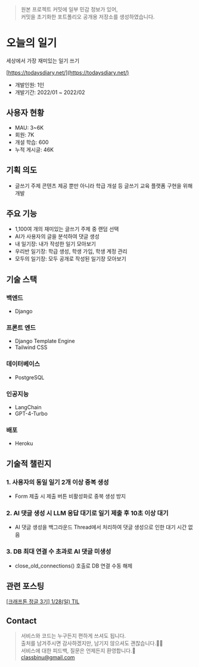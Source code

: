 > 원본 프로젝트 커밋에 일부 민감 정보가 있어,  
> 커밋을 초기화한 포트폴리오 공개용 저장소를 생성하였습니다.

# 오늘의 일기

세상에서 가장 재미있는 일기 쓰기

[https://todaysdiary.net/](https://todaysdiary.net/)

- 개발인원: 1인
- 개발기간: 2022/01 ~ 2022/02

## 사용자 현황

- MAU: 3~6K
- 회원: 7K
- 개설 학습: 600
- 누적 게시글: 46K

## 기획 의도

- 글쓰기 주제 콘텐츠 제공 뿐만 아니라 학급 개설 등 글쓰기 교육 플랫폼 구현을 위해 개발

## 주요 기능

- 1,100여 개의 재미있는 글쓰기 주제 중 랜덤 선택
- AI가 사용자의 글을 분석하여 댓글 생성
- 내 일기장: 내가 작성한 일기 모아보기
- 우리반 일기장: 학급 생성, 학생 가입, 학생 계정 관리
- 모두의 일기장: 모두 공개로 작성된 일기장 모아보기

## 기술 스택

### 백엔드

- Django

### 프론트 엔드

- Django Template Engine
- Tailwind CSS

### 데이터베이스

- PostgreSQL

### 인공지능

- LangChain
- GPT-4-Turbo

### 배포

- Heroku

## 기술적 챌린지

### 1. 사용자의 동일 일기 2개 이상 중복 생성

- Form 제출 시 제출 버튼 비활성화로 중복 생성 방지

### 2. AI 댓글 생성 시 LLM 응답 대기로 일기 제출 후 10초 이상 대기

- AI 댓글 생성을 백그라운드 Thread에서 처리하여 댓글 생성으로 인한 대기 시간 없음

### 3. DB 최대 연결 수 초과로 AI 댓글 미생성

- close_old_connections() 호출로 DB 연결 수동 해제

## 관련 포스팅

[[크래프톤 정글 3기] 1/28(일) TIL](https://velog.io/@classbinu/%ED%81%AC%EB%9E%98%ED%94%84%ED%86%A4-%EC%A0%95%EA%B8%80-3%EA%B8%B0-128%EC%9D%BC-TIL)

## Contact

> 서비스와 코드는 누구든지 편하게 쓰셔도 됩니다.  
> 출처를 남겨주시면 감사하겠지만, 남기지 않으셔도 괜찮습니다.🙇‍♂️  
> 서비스에 대한 피드백, 질문은 언제든지 환영합니다.🥳  
> classbinu@gmail.com

